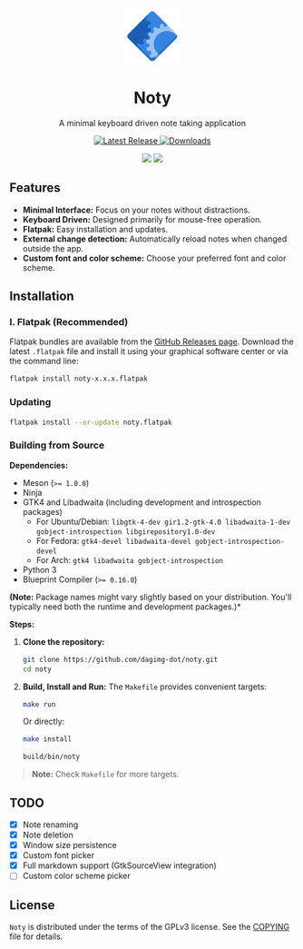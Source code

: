 <div align="center">
  <img src="https://raw.githubusercontent.com/dagimg-dot/noty/main/data/icons/hicolor/scalable/apps/com.dagimg.noty.svg" width="100">
  <h1 align="center">Noty</h1>
  <p align="center">A minimal keyboard driven note taking application</p>
  <p>
  <a href="https://github.com/dagimg-dot/noty/releases/latest">
    <img src="https://img.shields.io/github/v/release/dagimg-dot/noty?label=version" alt="Latest Release">
  </a>
  <a href="https://github.com/dagimg-dot/noty/releases/latest">
    <img src="https://img.shields.io/github/downloads/dagimg-dot/noty/latest/total?label=downloads" alt="Downloads">
  </a>
  </p>
</div>

<div align="center">
  <img src="https://i.ibb.co/352fBR7r/Screenshot-From-2025-04-09-21-49-52.png" width="300">
  <img src="https://i.ibb.co/gbZr6ks5/Screenshot-From-2025-04-09-21-50-26.png" width="300">
</div>

## Features

- **Minimal Interface:** Focus on your notes without distractions.
- **Keyboard Driven:** Designed primarily for mouse-free operation.
- **Flatpak:** Easy installation and updates.
- **External change detection:** Automatically reload notes when changed outside the app.
- **Custom font and color scheme:** Choose your preferred font and color scheme.


## Installation

### I. Flatpak (Recommended)

Flatpak bundles are available from the [GitHub Releases page](https://github.com/dagimg/noty/releases). Download the latest `.flatpak` file and install it using your graphical software center or via the command line:

```bash
flatpak install noty-x.x.x.flatpak
```

### Updating

```bash
flatpak install --or-update noty.flatpak
```

### Building from Source

**Dependencies:**

- Meson (`>= 1.0.0`)
- Ninja
- GTK4 and Libadwaita (including development and introspection packages)
  - For Ubuntu/Debian: `libgtk-4-dev gir1.2-gtk-4.0 libadwaita-1-dev gobject-introspection libgirepository1.0-dev`
  - For Fedora: `gtk4-devel libadwaita-devel gobject-introspection-devel`
  - For Arch: `gtk4 libadwaita gobject-introspection`
- Python 3
- Blueprint Compiler (`>= 0.16.0`)

**(Note:** Package names might vary slightly based on your distribution. You'll typically need both the runtime and development packages.)\*

**Steps:**

1.  **Clone the repository:**
    ```bash
    git clone https://github.com/dagimg-dot/noty.git
    cd noty
    ```
2.  **Build, Install and Run:**
    The `Makefile` provides convenient targets:

    ```bash
    make run
    ```

    Or directly:

    ```bash
    make install
    ```

    ```bash
    build/bin/noty
    ```

> **Note:** Check `Makefile` for more targets.

## TODO

- [x] Note renaming
- [x] Note deletion
- [x] Window size persistence
- [x] Custom font picker
- [x] Full markdown support (GtkSourceView integration)
- [ ] Custom color scheme picker

## License

`Noty` is distributed under the terms of the GPLv3 license. See the [COPYING](COPYING) file for details.
